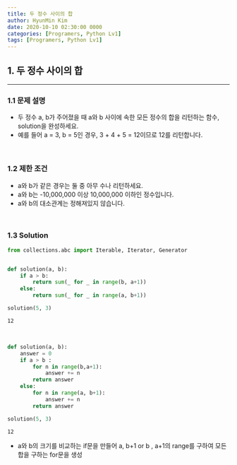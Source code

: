 ```yaml
---
title: 두 정수 사이의 합
author: HyunMin Kim
date: 2020-10-10 02:30:00 0000
categories: [Programers, Python Lv1]
tags: [Programers, Python Lv1]
---
```


## 1. 두 정수 사이의 합
---
### 1.1 문제 설명
- 두 정수 a, b가 주어졌을 때 a와 b 사이에 속한 모든 정수의 합을 리턴하는 함수, solution을 완성하세요.
- 예를 들어 a = 3, b = 5인 경우, 3 + 4 + 5 = 12이므로 12를 리턴합니다.

<br>

### 1.2 제한 조건
- a와 b가 같은 경우는 둘 중 아무 수나 리턴하세요.
- a와 b는 -10,000,000 이상 10,000,000 이하인 정수입니다.
- a와 b의 대소관계는 정해져있지 않습니다.

<br>

### 1.3 Solution

```python
from collections.abc import Iterable, Iterator, Generator


def solution(a, b):
    if a > b:
        return sum(_ for _ in range(b, a+1))
    else:
        return sum(_ for _ in range(a, b+1))

solution(5, 3)
```
    12

<br>

```python
def solution(a, b):
    answer = 0
    if a > b :
        for n in range(b,a+1):
            answer += n
        return answer
    else:
        for n in range(a, b+1):
            answer += n
        return answer

solution(5, 3)
```
    12

-  a와 b의 크기를 비교하는 if문을 만들어 a, b+1 or b , a+1의 range를 구하여 모든 합을 구하는 for문을 생성

